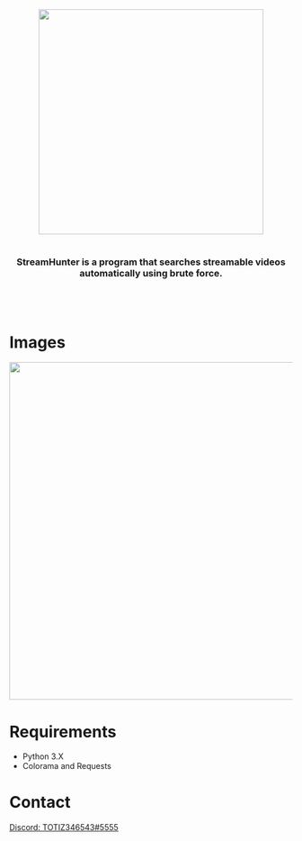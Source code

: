 <div align="center">
<img align="center" src="https://cdn.discordapp.com/attachments/1007506642901934123/1097402731905425498/1681711591924.png" width="400px" >  

 #  
<h3 align="center">StreamHunter is a program that searches streamable videos automatically using brute force.</h3>
</div>

#  
<br>

# Images

<img src="https://cdn.discordapp.com/attachments/1002325277801717920/1097344215480020992/Drawing-3.sketchpad.png" width="600px" >

# Requirements
- Python 3.X
- Colorama and Requests

# Contact

[Discord: TOTIZ346543#5555](https://discord.com)
